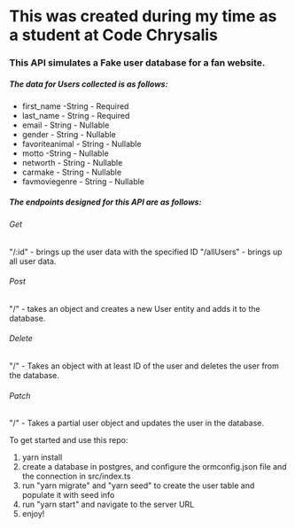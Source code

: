 # This was created during my time as a student at Code Chrysalis



### This API simulates a Fake user database for a fan website.



##### The data for Users collected is as follows:
- first_name -String - Required
- last_name - String - Required
- email - String - Nullable
- gender - String - Nullable
- favoriteanimal - String - Nullable
- motto -String - Nullable
- networth - String - Nullable
- carmake - String - Nullable
- favmoviegenre - String - Nullable



##### The endpoints designed for this API are as follows:


###### Get
"/:id" - brings up the user data with the specified ID
"/allUsers" - brings up all user data.


###### Post
"/" - takes an object and creates a new User entity and adds it to the database.


###### Delete
"/" - Takes an object with at least ID of the user and deletes the user from the database.


###### Patch
"/" - Takes a partial user object and updates the user in the database.

To get started and use this repo:

1. yarn install
2. create a database in postgres, and configure the ormconfig.json file and the connection in src/index.ts
3. run "yarn migrate" and "yarn seed" to create the user table and populate it with seed info
4. run "yarn start" and navigate to the server URL
5. enjoy! 